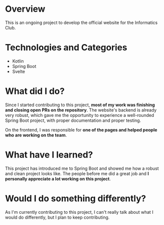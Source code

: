 # Overview

This is an ongoing project to develop the official website for the Informatics Club.

# Technologies and Categories

- Kotlin
- Spring Boot
- Svelte

# What did I do?

Since I started contributing to this project, **most of my work was finishing and closing open PRs on the repository**. The website's backend is already very robust, which gave me the opportunity to experience a well-rounded Spring Boot project, with proper documentation and proper testing.

On the frontend, I was responsible for **one of the pages and helped people who are working on the team**.

# What have I learned?

This project has introduced me to Spring Boot and showed me how a robust and clean project looks like. The people before me did a great job and **I personally appreciate a lot working on this project**.

# Would I do something differently?

As I'm currently contributing to this project, I can't really talk about what I would do differently, but I plan to keep contributing.
